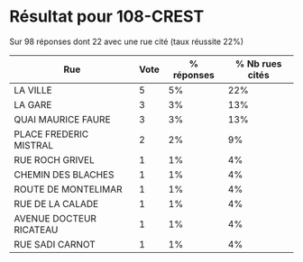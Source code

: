 # Résultat pour 108-CREST

Sur 98 réponses dont 22 avec une rue cité (taux réussite 22%)

| Rue | Vote | % réponses | % Nb rues cités|
|-----|------|------------|----------------|
| LA VILLE | 5 | 5% | 22%|
| LA GARE | 3 | 3% | 13%|
| QUAI MAURICE FAURE | 3 | 3% | 13%|
| PLACE FREDERIC MISTRAL | 2 | 2% | 9%|
| RUE ROCH GRIVEL | 1 | 1% | 4%|
| CHEMIN DES BLACHES | 1 | 1% | 4%|
| ROUTE DE MONTELIMAR | 1 | 1% | 4%|
| RUE DE LA CALADE | 1 | 1% | 4%|
| AVENUE DOCTEUR RICATEAU | 1 | 1% | 4%|
| RUE SADI CARNOT | 1 | 1% | 4%|
